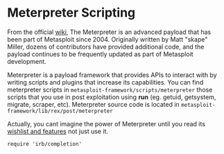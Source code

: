 # Meterpreter Scripting

From the official [wiki][1], The Meterpreter is an advanced payload that has been part of Metasploit since 2004. Originally written by Matt "skape" Miller, dozens of contributors have provided additional code, and the payload continues to be frequently updated as part of Metasploit development.

Meterpreter is a payload framework that provides APIs to interact with by writing scripts and plugins that increase its capabilities. You can find meterpreter scripts in `metasploit-framework/scripts/meterpreter` those scripts that you use in post exploitation using **run** (eg. getuid, getsystem, migrate, scraper, etc). Meterpreter source code is located in `metasploit-framework/lib/rex/post/meterpreter`

Actually, you cant imagine the power of Meterpreter until you read its [wishlist and features][2] not just use it.



```
require 'irb/completion'
```
































<br><br><br>
---
[1]: https://github.com/rapid7/metasploit-framework/wiki/Meterpreter
[2]: https://github.com/rapid7/metasploit-framework/wiki/Meterpreter-Wishlist